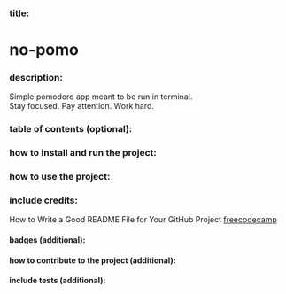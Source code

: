 ### title:

# no-pomo

### description:

Simple pomodoro app meant to be run in terminal.  
Stay focused. Pay attention. Work hard.

### table of contents (optional):

### how to install and run the project:

### how to use the project:

### include credits:
How to Write a Good README File for Your GitHub Project [freecodecamp](https://www.freecodecamp.org/news/how-to-write-a-good-readme-file/)

#### badges (additional):

#### how to contribute to the project (additional):

#### include tests (additional):
